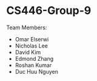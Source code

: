 # CS446-Group-9
Team Members:
- Omar Elserwi
- Nicholas Lee
- David Kim
- Edmond Zhang
- Roshan Kumar
- Duc Huu Nguyen